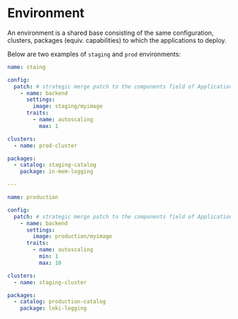 # Environment

An environment is a shared base consisting of the same configuration, clusters, packages (equiv. capabilities)
to which the applications to deploy.

Below are two examples of `staging` and `prod` environments:

```yaml
name: staing

config:
  patch: # strategic merge patch to the components field of Application 
    - name: backend
      settings:
        image: staging/myimage
      traits:
        - name: autoscaling
          max: 1

clusters:
  - name: prod-cluster

packages:
  - catalog: staging-catalog
    package: in-mem-logging

---

name: production

config:
  patch: # strategic merge patch to the components field of Application 
    - name: backend
      settings:
        image: production/myimage
      traits:
        - name: autoscaling
          min: 1
          max: 10

clusters:
  - name: staging-cluster

packages:
  - catalog: production-catalog
    package: loki-logging
```
